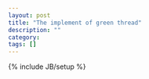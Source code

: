 ```yaml
---
layout: post
title: "The implement of green thread"
description: ""
category: 
tags: []
---
```

{% include JB/setup %}
